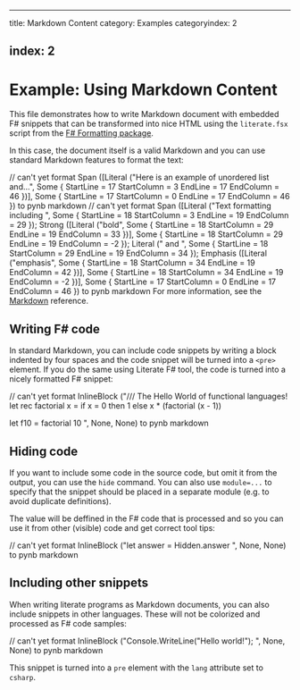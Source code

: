 -----------------------

title: Markdown Content
category: Examples
categoryindex: 2

## index: 2

# Example: Using Markdown Content

This file demonstrates how to write Markdown document with
embedded F# snippets that can be transformed into nice HTML
using the `literate.fsx` script from the [F# Formatting
package](http://fsprojects.github.io/FSharp.Formatting).

In this case, the document itself is a valid Markdown and
you can use standard Markdown features to format the text:

// can't yet format Span ([Literal ("Here is an example of unordered list and...", Some { StartLine = 17 StartColumn = 3 EndLine = 17 EndColumn = 46 })], Some { StartLine = 17 StartColumn = 0 EndLine = 17 EndColumn = 46 }) to pynb markdown
// can't yet format Span ([Literal ("Text formatting including ", Some { StartLine = 18 StartColumn = 3 EndLine = 19 EndColumn = 29 }); Strong ([Literal ("bold", Some { StartLine = 18 StartColumn = 29 EndLine = 19 EndColumn = 33 })], Some { StartLine = 18 StartColumn = 29 EndLine = 19 EndColumn = -2 }); Literal (" and ", Some { StartLine = 18 StartColumn = 29 EndLine = 19 EndColumn = 34 }); Emphasis ([Literal ("emphasis", Some { StartLine = 18 StartColumn = 34 EndLine = 19 EndColumn = 42 })], Some { StartLine = 18 StartColumn = 34 EndLine = 19 EndColumn = -2 })], Some { StartLine = 17 StartColumn = 0 EndLine = 17 EndColumn = 46 }) to pynb markdown
For more information, see the [Markdown](http://daringfireball.net/projects/markdown) reference.

## Writing F# code

In standard Markdown, you can include code snippets by
writing a block indented by four spaces and the code
snippet will be turned into a `<pre>` element. If you do
the same using Literate F# tool, the code is turned into
a nicely formatted F# snippet:

// can't yet format InlineBlock ("/// The Hello World of functional languages!
let rec factorial x = 
  if x = 0 then 1 
  else x * (factorial (x - 1))

let f10 = factorial 10
", None, None) to pynb markdown

## Hiding code

If you want to include some code in the source code,
but omit it from the output, you can use the `hide`
command. You can also use `module=...` to specify that
the snippet should be placed in a separate module
(e.g. to avoid duplicate definitions).

The value will be deffined in the F# code that is
processed and so you can use it from other (visible)
code and get correct tool tips:

// can't yet format InlineBlock ("let answer = Hidden.answer
", None, None) to pynb markdown

## Including other snippets

When writing literate programs as Markdown documents,
you can also include snippets in other languages.
These will not be colorized and processed as F#
code samples:

// can't yet format InlineBlock ("Console.WriteLine("Hello world!");
", None, None) to pynb markdown

This snippet is turned into a `pre` element with the
`lang` attribute set to `csharp`.


